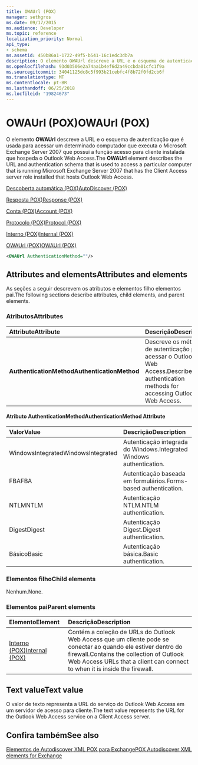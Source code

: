```yaml
---
title: OWAUrl (POX)
manager: sethgros
ms.date: 09/17/2015
ms.audience: Developer
ms.topic: reference
localization_priority: Normal
api_type:
- schema
ms.assetid: 450b86a1-1722-49f5-b541-16c1edc3db7a
description: O elemento OWAUrl descreve a URL e o esquema de autenticação que é usada para acessar um determinado computador que executa o Microsoft Exchange Server 2007 que possui a função acesso para cliente instalada que hospeda o Outlook Web Access.
ms.openlocfilehash: 93d03506e2a74aa1b4ef6d2a49ccbda01cfc1f9a
ms.sourcegitcommit: 34041125dc8c5f993b21cebfc4f8b72f0fd2cb6f
ms.translationtype: MT
ms.contentlocale: pt-BR
ms.lasthandoff: 06/25/2018
ms.locfileid: "19824673"
---
```

# <a name="owaurl-pox"></a><span data-ttu-id="778af-103">OWAUrl (POX)</span><span class="sxs-lookup"><span data-stu-id="778af-103">OWAUrl (POX)</span></span>

<span data-ttu-id="778af-104">O elemento **OWAUrl** descreve a URL e o esquema de autenticação que é usada para acessar um determinado computador que executa o Microsoft Exchange Server 2007 que possui a função acesso para cliente instalada que hospeda o Outlook Web Access.</span><span class="sxs-lookup"><span data-stu-id="778af-104">The **OWAUrl** element describes the URL and authentication schema that is used to access a particular computer that is running Microsoft Exchange Server 2007 that has the Client Access server role installed that hosts Outlook Web Access.</span></span> 
  
[<span data-ttu-id="778af-105">Descoberta automática (POX)</span><span class="sxs-lookup"><span data-stu-id="778af-105">AutoDiscover (POX)</span></span>](autodiscover-pox.md)
  
[<span data-ttu-id="778af-106">Resposta POX)</span><span class="sxs-lookup"><span data-stu-id="778af-106">Response (POX)</span></span>](response-pox.md)
  
[<span data-ttu-id="778af-107">Conta (POX)</span><span class="sxs-lookup"><span data-stu-id="778af-107">Account (POX)</span></span>](account-pox.md)
  
[<span data-ttu-id="778af-108">Protocolo (POX)</span><span class="sxs-lookup"><span data-stu-id="778af-108">Protocol (POX)</span></span>](protocol-pox.md)
  
[<span data-ttu-id="778af-109">Interno (POX)</span><span class="sxs-lookup"><span data-stu-id="778af-109">Internal (POX)</span></span>](internal-pox.md)
  
[<span data-ttu-id="778af-110">OWAUrl (POX)</span><span class="sxs-lookup"><span data-stu-id="778af-110">OWAUrl (POX)</span></span>](owaurl-pox.md)
  
```xml
<OWAUrl AuthenticationMethod=""/>
```

## <a name="attributes-and-elements"></a><span data-ttu-id="778af-111">Attributes and elements</span><span class="sxs-lookup"><span data-stu-id="778af-111">Attributes and elements</span></span>

<span data-ttu-id="778af-112">As seções a seguir descrevem os atributos e elementos filho elementos pai.</span><span class="sxs-lookup"><span data-stu-id="778af-112">The following sections describe attributes, child elements, and parent elements.</span></span>
  
### <a name="attributes"></a><span data-ttu-id="778af-113">Atributos</span><span class="sxs-lookup"><span data-stu-id="778af-113">Attributes</span></span>

|<span data-ttu-id="778af-114">**Attribute**</span><span class="sxs-lookup"><span data-stu-id="778af-114">**Attribute**</span></span>|<span data-ttu-id="778af-115">**Descrição**</span><span class="sxs-lookup"><span data-stu-id="778af-115">**Description**</span></span>|
|:-----|:-----|
|<span data-ttu-id="778af-116">**AuthenticationMethod**</span><span class="sxs-lookup"><span data-stu-id="778af-116">**AuthenticationMethod**</span></span> <br/> |<span data-ttu-id="778af-117">Descreve os métodos de autenticação para acessar o Outlook Web Access.</span><span class="sxs-lookup"><span data-stu-id="778af-117">Describes the authentication methods for accessing Outlook Web Access.</span></span>  <br/> |
   
#### <a name="authenticationmethod-attribute"></a><span data-ttu-id="778af-118">Atributo AuthenticationMethod</span><span class="sxs-lookup"><span data-stu-id="778af-118">AuthenticationMethod Attribute</span></span>

|<span data-ttu-id="778af-119">**Valor**</span><span class="sxs-lookup"><span data-stu-id="778af-119">**Value**</span></span>|<span data-ttu-id="778af-120">**Descrição**</span><span class="sxs-lookup"><span data-stu-id="778af-120">**Description**</span></span>|
|:-----|:-----|
|<span data-ttu-id="778af-121">WindowsIntegrated</span><span class="sxs-lookup"><span data-stu-id="778af-121">WindowsIntegrated</span></span>  <br/> |<span data-ttu-id="778af-122">Autenticação integrada do Windows.</span><span class="sxs-lookup"><span data-stu-id="778af-122">Integrated Windows authentication.</span></span>  <br/> |
|<span data-ttu-id="778af-123">FBA</span><span class="sxs-lookup"><span data-stu-id="778af-123">FBA</span></span>  <br/> |<span data-ttu-id="778af-124">Autenticação baseada em formulários.</span><span class="sxs-lookup"><span data-stu-id="778af-124">Forms-based authentication.</span></span>  <br/> |
|<span data-ttu-id="778af-125">NTLM</span><span class="sxs-lookup"><span data-stu-id="778af-125">NTLM</span></span>  <br/> |<span data-ttu-id="778af-126">Autenticação NTLM.</span><span class="sxs-lookup"><span data-stu-id="778af-126">NTLM authentication.</span></span>  <br/> |
|<span data-ttu-id="778af-127">Digest</span><span class="sxs-lookup"><span data-stu-id="778af-127">Digest</span></span>  <br/> |<span data-ttu-id="778af-128">Autenticação Digest.</span><span class="sxs-lookup"><span data-stu-id="778af-128">Digest authentication.</span></span>  <br/> |
|<span data-ttu-id="778af-129">Básico</span><span class="sxs-lookup"><span data-stu-id="778af-129">Basic</span></span>  <br/> |<span data-ttu-id="778af-130">Autenticação básica.</span><span class="sxs-lookup"><span data-stu-id="778af-130">Basic authentication.</span></span>  <br/> |
   
### <a name="child-elements"></a><span data-ttu-id="778af-131">Elementos filho</span><span class="sxs-lookup"><span data-stu-id="778af-131">Child elements</span></span>

<span data-ttu-id="778af-132">Nenhum.</span><span class="sxs-lookup"><span data-stu-id="778af-132">None.</span></span>
  
### <a name="parent-elements"></a><span data-ttu-id="778af-133">Elementos pai</span><span class="sxs-lookup"><span data-stu-id="778af-133">Parent elements</span></span>

|<span data-ttu-id="778af-134">**Elemento**</span><span class="sxs-lookup"><span data-stu-id="778af-134">**Element**</span></span>|<span data-ttu-id="778af-135">**Descrição**</span><span class="sxs-lookup"><span data-stu-id="778af-135">**Description**</span></span>|
|:-----|:-----|
|[<span data-ttu-id="778af-136">Interno (POX)</span><span class="sxs-lookup"><span data-stu-id="778af-136">Internal (POX)</span></span>](internal-pox.md) <br/> |<span data-ttu-id="778af-137">Contém a coleção de URLs do Outlook Web Access que um cliente pode se conectar ao quando ele estiver dentro do firewall.</span><span class="sxs-lookup"><span data-stu-id="778af-137">Contains the collection of Outlook Web Access URLs that a client can connect to when it is inside the firewall.</span></span>  <br/> |
   
## <a name="text-value"></a><span data-ttu-id="778af-138">Text value</span><span class="sxs-lookup"><span data-stu-id="778af-138">Text value</span></span>

<span data-ttu-id="778af-139">O valor de texto representa a URL do serviço do Outlook Web Access em um servidor de acesso para cliente.</span><span class="sxs-lookup"><span data-stu-id="778af-139">The text value represents the URL for the Outlook Web Access service on a Client Access server.</span></span>
  
## <a name="see-also"></a><span data-ttu-id="778af-140">Confira também</span><span class="sxs-lookup"><span data-stu-id="778af-140">See also</span></span>



[<span data-ttu-id="778af-141">Elementos de Autodiscover XML POX para Exchange</span><span class="sxs-lookup"><span data-stu-id="778af-141">POX Autodiscover XML elements for Exchange</span></span>](pox-autodiscover-xml-elements-for-exchange.md)

